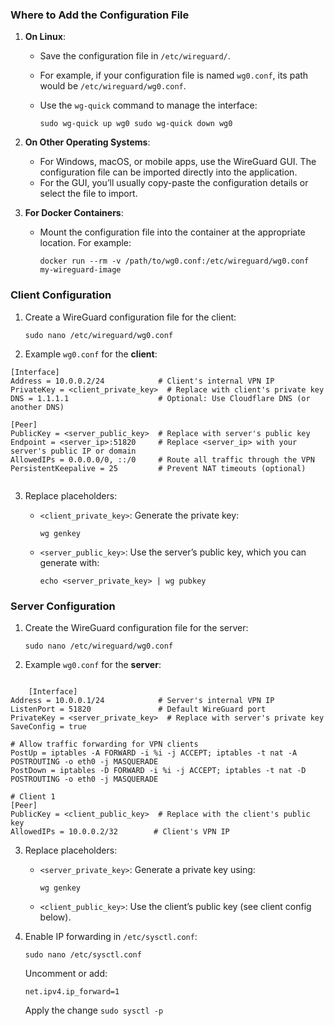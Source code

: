 ### Where to Add the Configuration File

1. **On Linux**:
    
    - Save the configuration file in `/etc/wireguard/`.
    - For example, if your configuration file is named `wg0.conf`, its path would be `/etc/wireguard/wg0.conf`.
    - Use the `wg-quick` command to manage the interface:
        
        `sudo wg-quick up wg0 sudo wg-quick down wg0`
        
2. **On Other Operating Systems**:
    
    - For Windows, macOS, or mobile apps, use the WireGuard GUI. The configuration file can be imported directly into the application.
    - For the GUI, you’ll usually copy-paste the configuration details or select the file to import.
3. **For Docker Containers**:
    
    - Mount the configuration file into the container at the appropriate location. For example:
        
        `docker run --rm -v /path/to/wg0.conf:/etc/wireguard/wg0.conf my-wireguard-image`


### **Client Configuration**

1. Create a WireGuard configuration file for the client:

    `sudo nano /etc/wireguard/wg0.conf`
    
2. Example `wg0.conf` for the **client**:
    
```
[Interface]
Address = 10.0.0.2/24            # Client's internal VPN IP
PrivateKey = <client_private_key>  # Replace with client's private key
DNS = 1.1.1.1                    # Optional: Use Cloudflare DNS (or another DNS)

[Peer]
PublicKey = <server_public_key>  # Replace with server's public key
Endpoint = <server_ip>:51820     # Replace <server_ip> with your server's public IP or domain
AllowedIPs = 0.0.0.0/0, ::/0     # Route all traffic through the VPN
PersistentKeepalive = 25         # Prevent NAT timeouts (optional)


```
    
3. Replace placeholders:
    
    - `<client_private_key>`: Generate the private key:
    
        `wg genkey`
        
    - `<server_public_key>`: Use the server’s public key, which you can generate with:
    
        `echo <server_private_key> | wg pubkey`


### **Server Configuration**

1. Create the WireGuard configuration file for the server:

    `sudo nano /etc/wireguard/wg0.conf`
    
2. Example `wg0.conf` for the **server**:
    
```

	[Interface]
Address = 10.0.0.1/24            # Server's internal VPN IP
ListenPort = 51820               # Default WireGuard port
PrivateKey = <server_private_key>  # Replace with server's private key
SaveConfig = true

# Allow traffic forwarding for VPN clients
PostUp = iptables -A FORWARD -i %i -j ACCEPT; iptables -t nat -A POSTROUTING -o eth0 -j MASQUERADE
PostDown = iptables -D FORWARD -i %i -j ACCEPT; iptables -t nat -D POSTROUTING -o eth0 -j MASQUERADE

# Client 1
[Peer]
PublicKey = <client_public_key>  # Replace with the client's public key
AllowedIPs = 10.0.0.2/32        # Client's VPN IP

```
    
3. Replace placeholders:
    
    - `<server_private_key>`: Generate a private key using:
   
        `wg genkey`
        
    - `<client_public_key>`: Use the client’s public key (see client config below).
4. Enable IP forwarding in `/etc/sysctl.conf`:
 
    `sudo nano /etc/sysctl.conf`
    
    Uncomment or add:

    `net.ipv4.ip_forward=1`
    
    Apply the change
    `sudo sysctl -p`